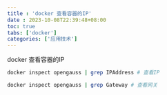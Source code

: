 ```yaml
---
title : 'docker 查看容器的IP'
date : 2023-10-08T22:39:48+08:00
toc: true
tabs: ['docker']
categories: ['应用技术']
---
```

docker 查看容器的IP

```bash
docker inspect opengauss | grep IPAddress # 查看IP

docker inspect opengauss | grep Gateway # 查看网关
```

